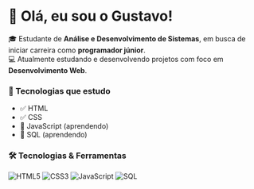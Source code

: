 # 👋 Olá, eu sou o Gustavo!

🎓 Estudante de **Análise e Desenvolvimento de Sistemas**, em busca de iniciar carreira como **programador júnior**.  
💻 Atualmente estudando e desenvolvendo projetos com foco em **Desenvolvimento Web**.  

### 🚀 Tecnologias que estudo
- ✅ HTML  
- ✅ CSS  
- 📖 JavaScript (aprendendo)  
- 📖 SQL (aprendendo)  

### 🛠️ Tecnologias & Ferramentas
![HTML5](https://img.shields.io/badge/HTML5-E34F26?style=for-the-badge&logo=html5&logoColor=fff)
![CSS3](https://img.shields.io/badge/CSS3-1572B6?style=for-the-badge&logo=css3&logoColor=fff)
![JavaScript](https://img.shields.io/badge/JavaScript-F7DF1E?style=for-the-badge&logo=javascript&logoColor=000)
![SQL](https://img.shields.io/badge/SQL-003B57?style=for-the-badge&logo=databricks&logoColor=fff)  
